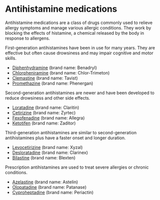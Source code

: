 <!--
source: gpt-3 + jph editing
tags: antihistamines
-->

# Antihistamine medications

Antihistamine medications are a class of drugs commonly used to relieve allergy symptoms and manage various allergic conditions. They work by blocking the effects of histamine, a chemical released by the body in response to allergens.

First-generation antihistamines have been in use for many years. They are effective but often cause drowsiness and may impair cognitive and motor skills.

* [Diphenhydramine](../diphenhydramine/) (brand name: Benadryl)
* [Chlorpheniramine](../chlorpheniramine/) (brand name: Chlor-Trimeton)
* [Clemastine](../clemastine/) (brand name: Tavist)
* [Promethazine](../promethazine/) (brand name: Phenergan)

Second-generation antihistamines are newer and have been developed to reduce drowsiness and other side effects.

* [Loratadine](../loratadine/) (brand name: Claritin)
* [Cetirizine](../cetirizine/) (brand name: Zyrtec)
* [Fexofenadine](../fexofenadine/) (brand name: Allegra)
* [Ketotifen](../ketotifen/) (brand name: Zaditor)

Third-generation antihistamines are similar to second-generation antihistamines plus have a faster onset and longer duration.

* [Levocetirizine](../levocetirizine/) (brand name: Xyzal)
* [Desloratadine](../desloratadine/) (brand name: Clarinex)
* [Bilastine](../bilastine/) (brand name: Blexten)

Prescription antihistamines are used to treat severe allergies or chronic conditions.

* [Azelastine](../azelastine/) (brand name: Astelin)
* [Olopatadine](../olopatadine/) (brand name: Patanase)
* [Cyproheptadine](../cyproheptadine/) (brand name: Periactin)
